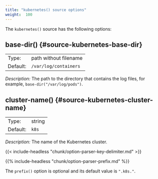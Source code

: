 ```yaml
---
title: "kubernetes() source options"
weight:  100
---
```

<!-- DISCLAIMER: This file is based on the syslog-ng Open Source Edition documentation https://github.com/balabit/syslog-ng-ose-guides/commit/2f4a52ee61d1ea9ad27cb4f3168b95408fddfdf2 and is used under the terms of The syslog-ng Open Source Edition Documentation License. The file has been modified by Axoflow. -->

The `kubernetes()` source has the following options:

## base-dir() {#source-kubernetes-base-dir}

|          |                         |
| -------- | ----------------------- |
| Type:    | path without filename   |
| Default: | `/var/log/containers` |

*Description:* The path to the directory that contains the log files, for example, `base-dir("/var/log/pods")`.

## cluster-name() {#source-kubernetes-cluster-name}

|          |        |
| -------- | ------ |
| Type:    | string |
| Default: | `k8s`    |

*Description:* The name of the Kubernetes cluster.

{{< include-headless "chunk/option-parser-key-delimiter.md" >}}

{{% include-headless "chunk/option-parser-prefix.md" %}}

The `prefix()` option is optional and its default value is `".k8s."`.

